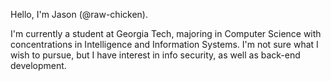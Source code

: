 Hello, I'm Jason (@raw-chicken).

I'm currently a student at Georgia Tech, majoring in Computer Science with concentrations in Intelligence and Information Systems. I'm not sure what I wish to pursue, but I have interest in info security, as well as back-end development.
